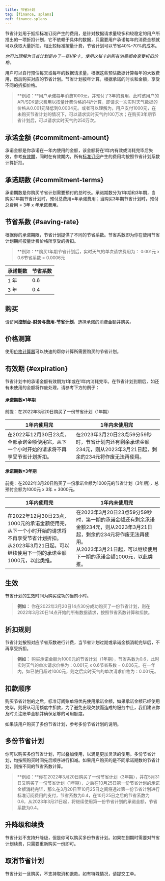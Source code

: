 ```yaml
---
title: 节省计划
tag: [finance, splans]
ref: finance-splans
---
```


节省计划用于抵扣标准订阅产生的费用，是针对数据请求量较多和较稳定的用户所推出的一项折扣计划，它不依赖于具体的数据，只需要用户承诺每年的消费金额就可以获取大量折扣。相比较标准按量计费，节省计划可以节省40%-70%的成本。

*你可以理解为节省计划是办了一张VIP卡，使用这张卡的所有消费都会享受折扣价格。*

用户可以自行预估每天或每年的数据请求量，根据这些预估数据计算每年的大致费用，然后购买对应的节省计划。节省计划按年计算，根据承诺的时长和金额，享受不同的折扣价格。

> **例如：**用户承诺每年消费1000元，并预付了3年的费用，此时该用户的API/SDK请求费用以按量计费价格的4折计算，即请求一次实时天气数据的价格从0.001元降低到0.0004元。或者可以理解为，用户支付1000元，在未购买节省计划的情况下，可以请求实时天气约100万次；在购买3年期节省计划后，可以请求实时天气约250万次。

## 承诺金额 {#commitment-amount}

承诺金额是你承诺在一年内使用的金额，该金额将在1年内有效或消耗完毕后失效，参考[有效期](#expiration)，同时在有效期内，所有[标准订阅](/docs/finance/subscription/#standard-subscription)产生的费用均按照节省计划系数计算折扣。

## 承诺期数 {#commitment-terms}

承诺期数是你购买节省计划需要预付的总时长。承诺期数分为1年期和3年期，当购买1年期节省计划时，预付总费用=年承诺费用；当购买3年期节省计划时，预付总费用 = 3年 x 年承诺费用。

## 节省系数 {#saving-rate}

根据你的承诺期限，节省计划提供了不同的节省系数。节省系数即为你在使用节省计划期间按量计费价格所享受的折扣。

> **例如：**购买1年期节省计划后，实时天气的单次请求费用为： 0.001元 x 0.6节省系数 = 0.0006元

| 承诺期数 | 节省系数 |
| ------------ | -------- |
| 1 年         | 0.6      |
| 3 年         | 0.4      |

## 购买

请访问**控制台-财务与费用-节省计划**，选择承诺的消费金额并购买。

## 价格测算

使用[价格计算器](https://console.qweather.com/#/calculator)可以快速的帮你计算所需要购买的节省计划。

## 有效期 {#expiration}

节省计划中的承诺金额有效期为1年或在1年内消耗完毕。在节省计划到期后，如还有未使用的金额将作废处理，请参考下方的例子：

#### 承诺期数=1年期

前提：在2022年3月20日购买了一份节省计划（1年期）

|1年内使用完|1年内未使用完|
|---|---|
|在2022年12月30日23点，全部承诺金额使用完，从下一个小时开始的请求将不再享受节省计划折扣。|在2023年3月20日23点59分59秒时，节省计划内还有剩余承诺金额234元，则从2023年3月21日起，剩余的234元将作废无法再使用。|

#### 承诺期数=3年期

前提：在2022年3月20日购买了一份承诺金额为1000元的节省计划（3年期），总预付金额为1000元 x 3年 = 3000元。

|1年内使用完|1年内未使用完|
|---|---|
|在2022年12月30日23点，1000元的承诺金额使用完，从下一个小时开始的请求将不再享受节省计划折扣。<br>从2023年3月21日起，可以继续使用下一期的承诺金额1000元，以此类推。|在2023年3月20日23点59分59秒时，第一期的承诺金额还有剩余承诺金额234元，则从2023年3月21日起，剩余的234元将作废无法再使用。<br>从2023年3月21日起，可以继续使用下一期的承诺金额1000元，以此类推。|

## 生效

节省计划的生效时间为购买成功的当前小时。

> **例如：** 你在2022年3月20日14点30分成功购买了一份节省计划，则在2022年3月20日14点开始的所有数据请求，按照节省系数计算和扣款。

## 折扣规则

节省计划按照对应节省系数进行计费，当节省计划过期或承诺金额消耗完毕后，不再享受折扣。

> **例如：** 购买承诺金额为1000元的节省计划（1年期），节省系数为0.6，此时实时天气的单次请求价格为：0.001元 x 0.6节省系数 = 0.006元。在一年内，如已使用超过1000元，则之后实时天气的单次请求价格为：0.001元。

## 扣款顺序

购买节省计划的之后，标准订阅账单将优先使用承诺金额，如果承诺金额已经使用完毕，则将从可用额度中扣款，为了避免出现欠款而造成的服务中止，我们建议你及时关注账单金额并确保足够的可用额度。

如果该用户购买了多份节省计划，参考多份节省计划的说明。

## 多份节省计划

你可以购买多份节省计划，可以叠加使用，以满足更加灵活的使用。多份节省计划，均按照购买时间先后顺序进行扣减。如果用户购买的是不同承诺期数的节省计划，则按不同的节省系数计算。

> **例如：**你在2022年3月20日购买了一份节省计划（3年期），并在5月31日又购买了一份节省计划（1年期），之后在10月25日第一份节省计划的承诺金额消耗完毕，那么在3月20日至10月25日之间将通过第一份节省计划进行标准订阅费用的支付，节省系数为0.4，在10月25日之后的节省系数为0.6，从2023年3月21日起，将继续使用第一份节省计划的承诺金额，节省系数为0.4。

## 升降级和续费

节省计划不支持升降级，但是你可以购买多份节省计划。如果在到期时需要对节省计划续费，只需要重新购买一份即可。

## 取消节省计划

节省计划一旦购买，不支持取消和退款。如有特殊情况，请提交工单。